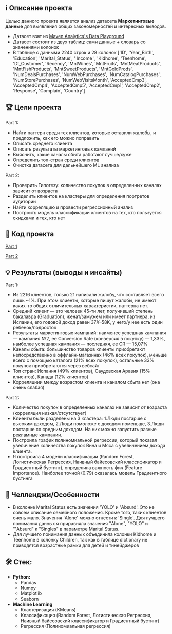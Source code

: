 ## ℹ️ Описание проекта 
Целью данного проекта является анализ датасета **Маркетинговые данные** для выявления общих закономерностей и интересных выводов.
* Датасет взят из [Maven Analytics's Data Playground](https://mavenanalytics.io/data-playground?page=2)
* Датасет состоит из двух таблиц: сами данные + словарь со значениями колонок
* В таблице с данными 2240 строк и 28 колонок ['ID', 'Year_Birth', 'Education', 'Marital_Status', ' Income ', 'Kidhome', 'Teenhome', 'Dt_Customer', 'Recency', 'MntWines', 'MntFruits', 'MntMeatProducts', 'MntFishProducts', 'MntSweetProducts', 'MntGoldProds', 'NumDealsPurchases', 'NumWebPurchases', 'NumCatalogPurchases',
       'NumStorePurchases', 'NumWebVisitsMonth', 'AcceptedCmp3', 'AcceptedCmp4', 'AcceptedCmp5', 'AcceptedCmp1', 'AcceptedCmp2', 'Response', 'Complain', 'Country']


## 🏆 Цели проекта
Part 1:
* Найти паттерн среди тех клиентов, которые оставили жалобы, и предложить, как его можно поправить
* Описать среднего клиента
* Описать результаты маркетинговых кампаний
* Выяснить, какие каналы сбыта работают лучше/хуже
* Определить топ-стран среди клиентов
* Очистка датасета для дальнейшего ML анализа

Part 2:
* Проверить Гипотезу: количество покупок в определенных каналах зависит от возраста
* Разделить клиентов на кластеры для определения портретов аудитории
* Найти корреляцию и провести регрессионный анализ
* Построить модель классификации клиентов на тех, кто пользуется скидками и тех, кто нет

## 🐍 Код проекта
[Part 1](https://github.com/lalonzadentro/Data-Analyst-Portfolio/blob/main/Projects/Marketing%20Data/Marketing%20data%20%E2%80%94%20Part%201%20(Data%20Analysis)_29.09%20(1).ipynb)


[Part 2](https://github.com/lalonzadentro/Data-Analyst-Portfolio/blob/main/Projects/Marketing%20Data/Marketing%20data%20%E2%80%94%20Part%202%20(Machine%20Learning)%2029.09%20(1).ipynb)

## 💡 Результаты (выводы и инсайты)
Part 1:
* Из 2216 клиентов, только 21 написали жалобу, что составляет всего лишь ~1%. При этом клиенты, которые пишут жалобы, не имеют каких-то общих отличительных характеристик, паттерна нет.
* Средний клиент — это человек 45-ти лет, получивший степень бакалавра (Graduation), женат/замужем или имеет партнера, из Испании, его годовой доход равен $37K –$58K, у него/у нее есть один ребенок/подросток
* Результаты маркетинговых кампаний: наименее успешная кампания — кампания №2, ее Conversion Rate (конверсия в покупку) — 1,33%, наиболее успешная кампания — последняя, ее CR — 15,07%
* Каналы сбыта: большинство товаров клиенты приобретают непосредственно в оффлайн-магазинах (46% всех покупок), меньше всего с помощью каталога (21% всех покупок), остальные 33% покупок приобретаются через вебсайт
* Топ стран: Испания (49% клиентов), Саудовская Аравия (15% клиентов), Канада (12% клиентов)
* Корреляциии между возрастом клиента и каналом сбыта нет (она очень слабая)
    
Part 2:
* Количество покупок в определенных каналах не зависит от возраста (корреляция низкая/отсутствует)
* Клиенты были разделены на 3 кластера: 1.Люди постарше с высоким доходом, 2.Люди помоложе с доходом поменьше, 3.Люди постарше со средним доходом. На них можно запустить разные рекламные кампании.
* Построила график полиномиальной регрессии, который показал увеличение количества покупок Вина и Мяса с увеличением дохода клиента.
* Я построила 4 модели классификации (Random Forest, Логистическая Регрессия, Наивный байесовский классификатор и Градиентный бустинг), определила важность фич (Feature Importance). Наиболее точной (0.79) оказалась модель Градиентного бустинга

## 🧗 Челленджи/Особенности
* В колонке Marital Status есть значения 'YOLO' и 'Absurd'. Это не совсем описание семейного положения. Кроме того, таких клиентов очень мало. Значения 'Alone' можно отнести к 'Single'. Для лучшего понимания данных я приравняла значения "Alone", "YOLO" и "'Absurd" к "Singles" в параметре Marital Status.
* Для лучшего понимания данных объединила колонки Kidhome и Teenhome в колонку Children, так как в таблице dictionary не приводятся возрастные рамки для детей и тинейджеров

## 🛠 Стек:

* **Python:**
  * Pandas
  * Numpy
  * Matplotlib
  * Seaborn
* **Machine Learning**
  * Кластеризация (KMeans)
  * Классификация (Random Forest, Логистическая Регрессия, Наивный байесовский классификатор и Градиентный бустинг)
  * Регрессия (Полиномиальная регрессия)

